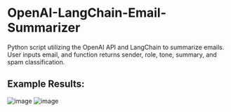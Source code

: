 # OpenAI-LangChain-Email-Summarizer
Python script utilizing the OpenAI API and LangChain to summarize emails. User inputs email, and function returns sender, role, tone, summary, and spam classification.

## Example Results: 
![image](https://github.com/petermartens98/OpenAI-LangChain-Email-Summarizer/assets/87671757/b2f87832-913e-4d1e-b0e7-50d753bc12cf)
![image](https://github.com/petermartens98/OpenAI-LangChain-Email-Summarizer/assets/87671757/da54a562-e2a9-4f18-9e11-25a3ba20e1e7)

